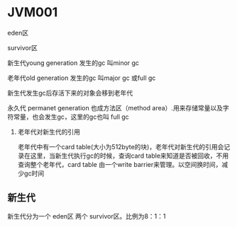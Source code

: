 # JVM001

eden区

survivor区

新生代young generation  发生的gc 叫minor gc

老年代old generation   发生的gc 叫major gc 或full gc

新生代发生gc后存活下来的对象会移到老年代

永久代 permanet generation 也成方法区（method area）.用来存储常量以及字符常量，也会发生gc，这里的gc也叫 full gc

1. 老年代对新生代的引用

   老年代中有一个card table(大小为512byte的块)，老年代对新生代的引用会记录在这里，当新生代执行gc的时候，查询card table来知道是否被回收，不用查询整个老年代，card table 由一个write barrier来管理。以空间换时间，减少gc时间



## 新生代

新生代分为一个 eden区 两个 survivor区。比例为8：1：1

